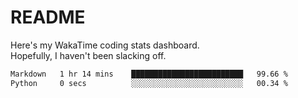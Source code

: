 # README

Here's my WakaTime coding stats dashboard.  
Hopefully, I haven't been slacking off.

<!--START_SECTION:waka-->

```txt
Markdown   1 hr 14 mins    █████████████████████████   99.66 %
Python     0 secs          ░░░░░░░░░░░░░░░░░░░░░░░░░   00.34 %
```

<!--END_SECTION:waka-->
